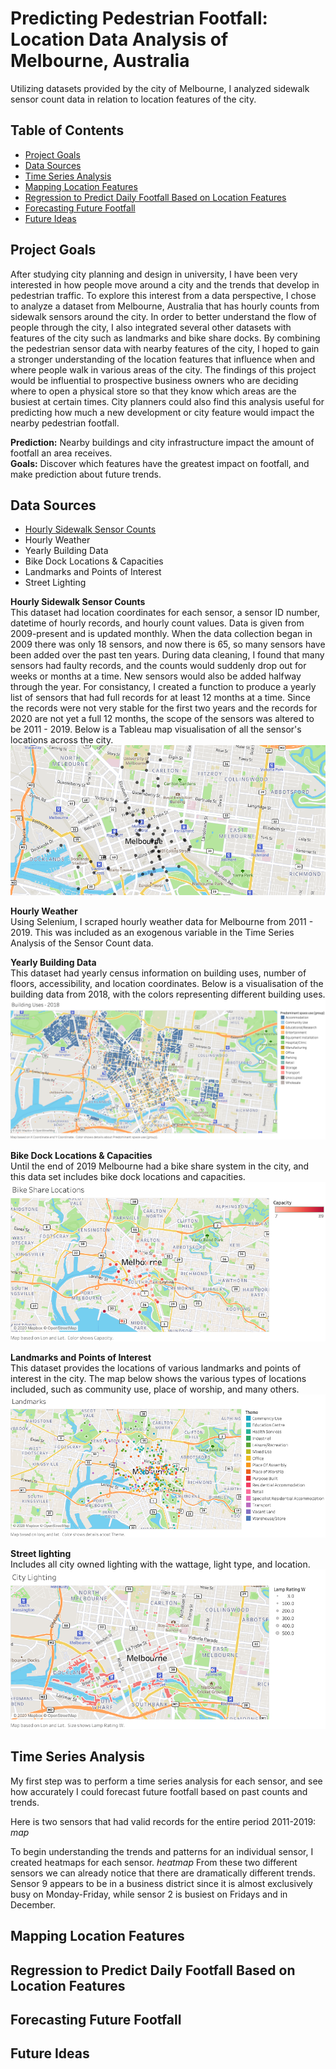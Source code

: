 # Predicting Pedestrian Footfall: <br /> Location Data Analysis of Melbourne, Australia

Utilizing datasets provided by the city of Melbourne, I analyzed sidewalk sensor count data in relation to location features of the city. 

## Table of Contents
* [Project Goals](#project-goals)
* [Data Sources](#data-sources)
* [Time Series Analysis](#time-series-analysis)
* [Mapping Location Features](#mapping-location-features)
* [Regression to Predict Daily Footfall Based on Location Features](#regression-to-predict-daily-footfall-based-on-location-features)
* [Forecasting Future Footfall](#forecasting-future-footfall)
* [Future Ideas](#future-ideas)


## Project Goals
After studying city planning and design in university, I have been very interested in how people move around a city and the trends that develop in pedestrian traffic. To explore this interest from a data perspective, I chose to analyze a dataset from Melbourne, Australia that has hourly counts from sidewalk sensors around the city. In order to better understand the flow of people through the city, I also integrated several other datasets with features of the city such as landmarks and bike share docks. By combining the pedestrian sensor data with nearby features of the city, I hoped to gain a stronger understanding of the location features that influence when and where people walk in various areas of the city. The findings of this project would be influential to prospective business owners who are deciding where to open a physical store so that they know which areas are the busiest at certain times. City planners could also find this analysis useful for predicting how much a new development or city feature would impact the nearby pedestrian footfall.

**Prediction:** Nearby buildings and city infrastructure impact the amount of footfall an area receives. <br />
**Goals:** Discover which features have the greatest impact on footfall, and make prediction about future trends. <br />

## Data Sources
* [Hourly Sidewalk Sensor Counts](###Hourly-Sidewalk-Sensor-Counts) 
* Hourly Weather 
* Yearly Building Data 
* Bike Dock Locations & Capacities
* Landmarks and Points of Interest
* Street Lighting 

**Hourly Sidewalk Sensor Counts** <br />
This dataset had location coordinates for each sensor, a sensor ID number, datetime of hourly records, and hourly count values. Data is given from 2009-present and is updated monthly. When the data collection began in 2009 there was only 18 sensors, and now there is 65, so many sensors have been added over the past ten years. During data cleaning, I found that many sensors had faulty records, and the counts would suddenly drop out for weeks or months at a time. New sensors would also be added halfway through the year. For consistancy, I created a function to produce a yearly list of sensors that had full records for at least 12 months at a time. Since the records were not very stable for the first two years and the records for 2020 are not yet a full 12 months, the scope of the sensors was altered to be 2011 - 2019. Below is a Tableau map visualisation of all the sensor's locations across the city.<br />
<img src = "visuals/maps/sensor map.png">

**Hourly Weather** <br />
Using Selenium, I scraped hourly weather data for Melbourne from 2011 - 2019. This was included as an exogenous variable in the Time Series Analysis of the Sensor Count data. <br />

**Yearly Building Data** <br />
This dataset had yearly census information on building uses, number of floors, accessibility, and location coordinates. Below is a visualisation of the building data from 2018, with the colors representing different building uses. 
<img src = "visuals/maps/2018 building use.png">

**Bike Dock Locations & Capacities** <br />
Until the end of 2019 Melbourne had a bike share system in the city, and this data set includes bike dock locations and capacities. 
<img src = "visuals/maps/bike map.png">

**Landmarks and Points of Interest** <br />
This dataset provides the locations of various landmarks and points of interest in the city. The map below shows the various types of locations included, such as community use, place of worship, and many others.
<img src = "visuals/maps/landmarks.png">

**Street lighting** <br />
Includes all city owned lighting with the wattage, light type, and location. 
<img src = "visuals/maps/lighting map.png">

## Time Series Analysis

My first step was to perform a time series analysis for each sensor, and see how accurately I could forecast future footfall based on past counts and trends. 

Here is two sensors that had valid records for the entire period 2011-2019:
*map*

To begin understanding the trends and patterns for an individual sensor, I created heatmaps for each sensor. 
*heatmap*
From these two different sensors we can already notice that there are dramatically different trends. Sensor 9 appears to be in a business district since it is almost exclusively busy on Monday-Friday, while sensor 2 is busiest on Fridays and in December. 

## Mapping Location Features

## Regression to Predict Daily Footfall Based on Location Features

## Forecasting Future Footfall

## Future Ideas
